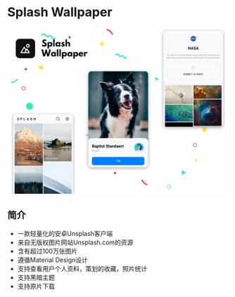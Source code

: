 # Splash Wallpaper
![预览](https://github.com/berlinxiao/Splash/blob/master/image/shows.jpg?raw=true)

## 简介
* 一款轻量化的安卓Unsplash客户端
* 来自无版权图片网站Unsplash.com的资源
* 含有超过100万张图片
* 遵循Material Design设计
* 支持查看用户个人资料，策划的收藏，照片统计
* 支持黑暗主题
* 支持原片下载
